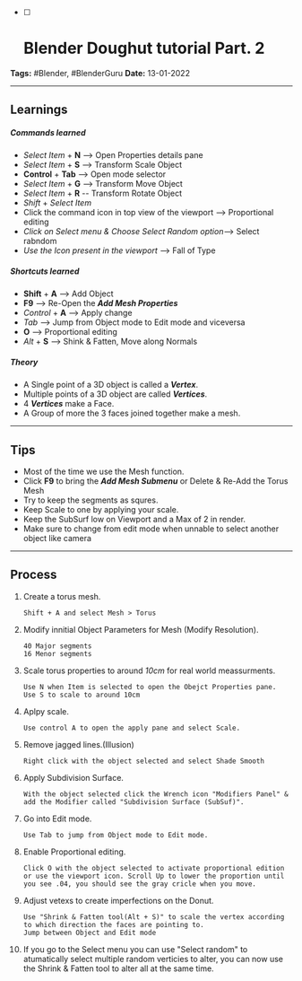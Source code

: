 - [ ] # Blender Doughut tutorial Part. 2

**Tags:** #Blender, #BlenderGuru
**Date:** 13-01-2022

---

## Learnings

##### Commands learned
- *Select Item* + **N** --> Open Properties details pane
- *Select Item* + **S** --> Transform Scale Object
- **Control** + **Tab** --> Open mode selector
- *Select Item* + **G** --> Transform Move Object
- *Select Item* + **R** -- Transform Rotate Object
- *Shift* + *Select Item*
- Click the command icon in top view of the viewport --> Proportional editing 
- *Click on Select menu & Choose Select Random option*--> Select rabndom
- *Use the Icon present in the viewport* --> Fall of Type

##### Shortcuts learned
- **Shift** + **A** --> Add Object
- **F9** --> Re-Open the ***Add Mesh Properties***
- *Control* + **A** --> Apply change 
- *Tab* --> Jump from Object mode to Edit mode and viceversa
- **O** --> Proportional editing
- *Alt* + **S** --> Shink & Fatten, Move along Normals

##### Theory
- A Single point of a 3D object is called a ***Vertex***.
- Multiple points of a 3D object are called ***Vertices***.
- 4 ***Vertices*** make a Face.
- A Group of more the 3 faces joined together make a mesh.


---
## Tips
- Most of the time we use the Mesh function.
- Click **F9** to bring the ***Add Mesh Submenu*** or Delete & Re-Add the Torus Mesh
- Try to keep the segments as squres.
- Keep Scale to one by applying your scale.
- Keep the SubSurf low on Viewport and a Max of 2 in render.
- Make sure to change from edit mode when unnable to select another object like camera

---
## Process
1. Create a torus mesh.
	```
	Shift + A and select Mesh > Torus
	```
2. Modify innitial Object Parameters for Mesh (Modify Resolution).
	```
    40 Major segments
    16 Menor segments
	```
3. Scale torus properties to around *10cm* for real world meassurments.
	```
   Use N when Item is selected to open the Obejct Properties pane.
	Use S to scale to around 10cm
	```
4. Aplpy scale.
	```
	Use control A to open the apply pane and select Scale.
	```
5. Remove jagged lines.(Illusion)
	```
	Right click with the object selected and select Shade Smooth
	```
6. Apply Subdivision Surface.
	```
	With the object selected click the Wrench icon "Modifiers Panel" & add the Modifier called "Subdivision Surface (SubSuf)".
	```
7. Go into Edit mode.
	```
	Use Tab to jump from Object mode to Edit mode.
	```
8. Enable Proportional editing.
	```
	Click O with the object selected to activate proportional edition or use the viewport icon. Scroll Up to lower the proportion until you see .04, you should see the gray cricle when you move.
	```
9. Adjust vetexs to create imperfections on the Donut.
	```
	Use "Shrink & Fatten tool(Alt + S)" to scale the vertex according to which direction the faces are pointing to.
	Jump between Object and Edit mode
	```
10. If you go to the Select menu you can use "Select random" to atumatically select multiple random verticies to alter, you can now use the Shrink & Fatten tool to alter all at the same time.

